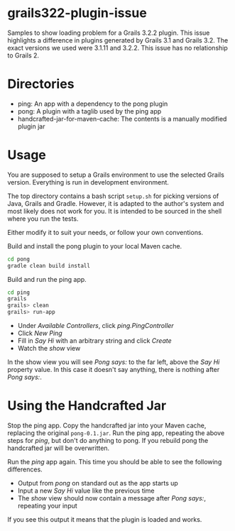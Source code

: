 # grails322-plugin-issue
Samples to show loading problem for a Grails 3.2.2 plugin.
This issue highlights a difference in plugins generated by Grails 3.1
and Grails 3.2.
The exact versions we used were 3.1.11 and 3.2.2.
This issue has no relationship to Grails 2.

# Directories
* ping: An app with a dependency to the pong plugin
* pong: A plugin with a taglib used by the ping app
* handcrafted-jar-for-maven-cache: The contents is a manually modified plugin jar

# Usage
You are supposed to setup a Grails environment to use the selected Grails version.
Everything is run in development environment.

The top directory contains a bash script `setup.sh` for picking versions of
Java, Grails and Gradle.
However, it is adapted to the author's system and most likely does not work for you.
It is intended to be sourced in the shell where you run the tests.

Either modify it to suit your needs, or follow your own conventions.

Build and install the pong plugin to your local Maven cache.
```bash
cd pong
gradle clean build install
```

Build and run the ping app.
```bash
cd ping
grails
grails> clean
grails> run-app
```

* Under *Available Controllers*, click *ping.PingController*
* Click *New Ping*
* Fill in *Say Hi* with an arbitrary string and click *Create*
* Watch the *show* view

In the show view you will see *Pong says:* to the far left, above the *Say Hi* property value.
In this case it doesn't say anything, there is nothing after *Pong says:*.

# Using the Handcrafted Jar

Stop the ping app.
Copy the handcrafted jar into your Maven cache, replacing the original `pong-0.1.jar`.
Run the ping app, repeating the above steps for *ping*, but don't do anything to pong.
If you rebuild pong the handcrafted jar will be overwritten.

Run the *ping* app again.
This time you should be able to see the following differences.
* Output from *pong* on standard out as the app starts up
* Input a new *Say Hi* value like the previous time
* The *show* view should now contain a message after *Pong says:*, repeating your input

If you see this output it means that the plugin is loaded and works.
